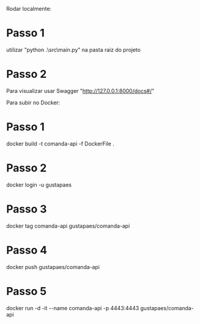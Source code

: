 Rodar localmente:

# Passo 1
utilizar "python .\src\main.py" na pasta raiz do projeto

# Passo 2
Para visualizar usar Swagger "http://127.0.0.1:8000/docs#/"


Para subir no Docker:


# Passo 1
docker build -t comanda-api -f DockerFile .

# Passo 2
docker login -u gustapaes

# Passo 3
docker tag comanda-api gustapaes/comanda-api

# Passo 4
docker push gustapaes/comanda-api

# Passo 5
docker run -d -it --name comanda-api -p 4443:4443 gustapaes/comanda-api